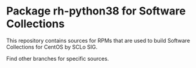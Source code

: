 # Package rh-python38 for Software Collections

This repository contains sources for RPMs that are used
to build Software Collections for CentOS by SCLo SIG.

Find other branches for specific sources.
